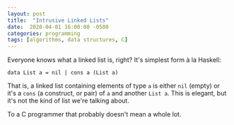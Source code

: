 ```yaml
---
layout: post
title:  "Intrusive Linked Lists"
date:  2020-04-01 16:00:00 -0500
categories: programming
tags: [algorithms, data structures, C]
---
```


Everyone knows what a linked list is, right? It's simplest form à la Haskell:

```
data List a = nil | cons a (List a)
```

That is, a linked list containing elements of type `a` is either `nil` (empty) or it's a `cons` (a construct, or pair) of `a` and another `List a`. This is elegant, but it's not the kind of list we're talking about.

To a C programmer that probably doesn't mean a whole lot.

